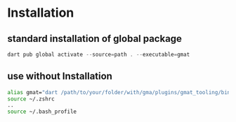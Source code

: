 # Installation

## standard installation of global package
```dart
dart pub global activate --source=path . --executable=gmat
```

## use without Installation
```bash
alias gmat="dart /path/to/your/folder/with/gma/plugins/gmat_tooling/bin/gmat.dart"
source ~/.zshrc
..
source ~/.bash_profile
```